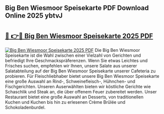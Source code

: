 ## Big Ben Wiesmoor Speisekarte PDF Download Online 2025 ybtvJ

# <h2><a href="http://gccr17.nevu.top/?p=Big+Ben+Wiesmoor+Speisekarte">🔗 👉🔴 Big Ben Wiesmoor Speisekarte 2025 PDF</a></h2>

[![Big Ben Wiesmoor Speisekarte 2025 PDF](https://i.imgur.com/dBaPXMq.png)](http://gccr17.nevu.top/?p=Big+Ben+Wiesmoor+Speisekarte)
Die Big Ben Wiesmoor Speisekarte ist die Wahl zwischen einer Vielzahl von Gerichten und befriedigt Ihre Geschmackspräferenzen. Wenn Sie etwas Leichtes und Frisches suchen, empfehlen wir Ihnen, unsere Salate aus unserer Salatabteilung auf der Big Ben Wiesmoor Speisekarte unserer Cafeteria zu probieren. Für Fleischliebhaber bietet unsere Big Ben Wiesmoor Speisekarte eine große Auswahl an Rind-, Schweinefleisch-, Hühnchen- und Fischgerichten. Unseren Auserwählten bieten wir köstliche Gerichte wie Schaschlik und Steak an, die über offenem Feuer zubereitet werden. Unser Restaurant bietet eine große Auswahl an Desserts, von traditionellen Kuchen und Kuchen bis hin zu erlesenen Crème Brûlée und Schokoladenburdel.

